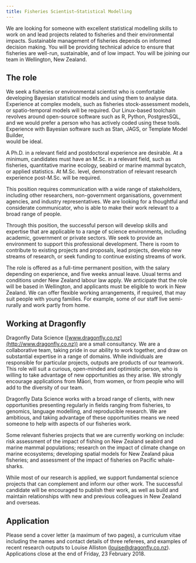 ```yaml
---
title: Fisheries Scientist—Statistical Modelling
---
```

We are looking for someone with excellent statistical modelling skills 
to work on and lead projects related to
fisheries and their environmental impacts. Sustainable management of
fisheries depends on informed decision making. You will be providing technical
advice to ensure that fisheries are well-run, sustainable, and of
low impact. You will be joining our team in Wellington, New Zealand.

<!--more-->

## The role
We seek a fisheries or environmental scientist who is comfortable developing
Bayesian statistical models and using them to analyse data. Experience at complex
models, such as fisheries stock-assessment models, or spatio-temporal models 
will be required. 
Our Linux-based toolchain revolves around
open-source software such as R, Python, PostgresSQL, and we would prefer a
person who has actively coded using these tools.
Experience with Bayesian software such as Stan, JAGS, or Template Model Builder,  
would be ideal. 

A Ph.D. in a relevant field and postdoctoral experience are desirable.  At
a minimum, candidates must have an M.Sc. in a relevant field, such as fisheries,
quantitative marine ecology, seabird or marine mammal bycatch, or applied statistics.
At M.Sc. level, demonstration of relevant research experience post-M.Sc. will be
required.

This position requires communication with a wide range of stakeholders, including
other researchers, non-government organisations, government agencies, and
industry representatives. We are looking for a thoughtful and considerate
communicator, who is able to make their work relevant to a broad range of people. 

Through this position, the successful person will develop skills and expertise that are applicable
to a range of science environments, including academic, government or
private sectors.  We seek to provide an environment to support this professional development. There is room to
contribute to existing projects and proposals, lead projects, develop new
streams of research, or seek funding to continue existing streams of work. 

The role is offered as a full-time permanent position, with the salary depending on
experience, and five weeks annual leave. Usual terms and conditions under New
Zealand labour law apply.  We anticipate that the role will be based in
Wellington, and applicants must be eligible to work in New Zealand.
We can offer flexible working arrangements, if required, that may suit people
with young families. For example, some of our staff live semi-rurally and work
partly from home. 

## Working at Dragonfly

Dragonfly Data Science ([www.dragonfly.co.nz](http://www.dragonfly.co.nz)) 
are a small consultancy.  We are a collaborative team, taking pride in
our ability to work together, and draw on substantial expertise in a range of
domains. While individuals are  responsible for particular projects, outputs are
products of our teamwork.  This role will suit a curious, open-minded and
optimistic person, who is willing to take advantage of new opportunities as they
arise. We strongly encourage applications from Māori, from women, or from
people who will add to the diversity of our team.

Dragonfly Data Science works with a broad range of clients, with new
opportunities presenting regularly in fields ranging from fisheries, to genomics,
language modelling, and reproducible research. We are ambitious, and taking
advantage of these opportunities means we need someone to help with aspects of
our fisheries work. 

Some relevant fisheries projects that we are currently working on include:
risk assessment of the impact of fishing on New Zealand seabird and marine mammal populations;
research on the impact of climate change on marine ecosystems;
developing spatial models for New Zealand pāua fisheries; and 
assessment of the impact of fisheries on Pacific whale-sharks.

While most of our research is applied, we support fundamental science projects
that can complement and inform our other work. The successful candidate will be
encouraged to publish their work, as well as build and maintain relationships
with new and previous colleagues in New Zealand and overseas. 


## Application

Please send a cover letter (a maximum of two pages), a curriculum vitae including 
the names and contact details of three referees, and examples of recent research outputs to Louise Alliston
([louise@dragonfly.co.nz](mailto:louise@dragonfly.co.nz)).
Applications close at the end of Friday, 23 February 2018.


